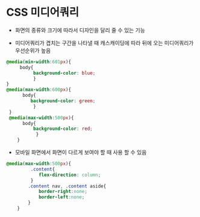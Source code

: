 # CSS 미디어쿼리
- 화면의 종류와 크기에 따라서 디자인을 달리 줄 수 있는 기능 

- 미디어쿼리가 겹치는 구간을 나타낼 때 캐스캐이딩에 따라 뒤에 오는 미디어쿼리가 우선순위가 높음
```css
@media(min-width:601px){
     body{
          background-color: blue;
          }
}
@media(max-width:600px){
      body{
         background-color: green;
          }
 }
 @media(max-width:500px){
      body{
          background-color: red;
           }
    }
```

- 모바일 화면에서 화면이 다르게 보여야 할 때 사용 할 수 있음

```css
@media(max-width:500px){
         .content{
            flex-direction: column;
         }
        .content nav, .content aside{
            border-right:none;
            border-left:none;
        }
    } 
```